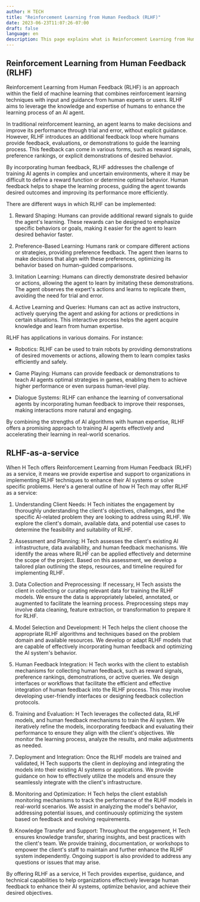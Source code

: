 ```yaml
---
author: H TECH
title: "Reinforcement Learning from Human Feedback (RLHF)"
date: 2023-06-23T11:07:26-07:00
draft: false
language: en
description: This page explains what is Reinforcement Learning from Human Feedback and how H Tech helps a client in this area
---
```


## Reinforcement Learning from Human Feedback (RLHF) ##

Reinforcement Learning from Human Feedback (RLHF) is an approach within the field of machine learning that combines reinforcement learning techniques with input and guidance from human experts or users. RLHF aims to leverage the knowledge and expertise of humans to enhance the learning process of an AI agent.

In traditional reinforcement learning, an agent learns to make decisions and improve its performance through trial and error, without explicit guidance. However, RLHF introduces an additional feedback loop where humans provide feedback, evaluations, or demonstrations to guide the learning process. This feedback can come in various forms, such as reward signals, preference rankings, or explicit demonstrations of desired behavior.

By incorporating human feedback, RLHF addresses the challenge of training AI agents in complex and uncertain environments, where it may be difficult to define a reward function or determine optimal behavior. Human feedback helps to shape the learning process, guiding the agent towards desired outcomes and improving its performance more efficiently.

There are different ways in which RLHF can be implemented:

1. Reward Shaping: Humans can provide additional reward signals to guide the agent's learning. These rewards can be designed to emphasize specific behaviors or goals, making it easier for the agent to learn desired behavior faster.

2. Preference-Based Learning: Humans rank or compare different actions or strategies, providing preference feedback. The agent then learns to make decisions that align with these preferences, optimizing its behavior based on human-guided comparisons.

3. Imitation Learning: Humans can directly demonstrate desired behavior or actions, allowing the agent to learn by imitating these demonstrations. The agent observes the expert's actions and learns to replicate them, avoiding the need for trial and error.

4. Active Learning and Queries: Humans can act as active instructors, actively querying the agent and asking for actions or predictions in certain situations. This interactive process helps the agent acquire knowledge and learn from human expertise.

RLHF has applications in various domains. For instance:

- Robotics: RLHF can be used to train robots by providing demonstrations of desired movements or actions, allowing them to learn complex tasks efficiently and safely.

- Game Playing: Humans can provide feedback or demonstrations to teach AI agents optimal strategies in games, enabling them to achieve higher performance or even surpass human-level play.

- Dialogue Systems: RLHF can enhance the learning of conversational agents by incorporating human feedback to improve their responses, making interactions more natural and engaging.

By combining the strengths of AI algorithms with human expertise, RLHF offers a promising approach to training AI agents effectively and accelerating their learning in real-world scenarios.

## RLHF-as-a-service ##

When H Tech offers Reinforcement Learning from Human Feedback (RLHF) as a service, it means we provide expertise and support to organizations in implementing RLHF techniques to enhance their AI systems or solve specific problems. Here's a general outline of how H Tech may offer RLHF as a service:

1. Understanding Client Needs: H Tech initiates the engagement by thoroughly understanding the client's objectives, challenges, and the specific AI-related problem they are looking to address using RLHF. We explore the client's domain, available data, and potential use cases to determine the feasibility and suitability of RLHF.

2. Assessment and Planning: H Tech assesses the client's existing AI infrastructure, data availability, and human feedback mechanisms. We identify the areas where RLHF can be applied effectively and determine the scope of the project. Based on this assessment, we develop a tailored plan outlining the steps, resources, and timeline required for implementing RLHF.

3. Data Collection and Preprocessing: If necessary, H Tech assists the client in collecting or curating relevant data for training the RLHF models. We ensure the data is appropriately labeled, annotated, or augmented to facilitate the learning process. Preprocessing steps may involve data cleaning, feature extraction, or transformation to prepare it for RLHF.

4. Model Selection and Development: H Tech helps the client choose the appropriate RLHF algorithms and techniques based on the problem domain and available resources. We develop or adapt RLHF models that are capable of effectively incorporating human feedback and optimizing the AI system's behavior.

5. Human Feedback Integration: H Tech works with the client to establish mechanisms for collecting human feedback, such as reward signals, preference rankings, demonstrations, or active queries. We design interfaces or workflows that facilitate the efficient and effective integration of human feedback into the RLHF process. This may involve developing user-friendly interfaces or designing feedback collection protocols.

6. Training and Evaluation: H Tech leverages the collected data, RLHF models, and human feedback mechanisms to train the AI system. We iteratively refine the models, incorporating feedback and evaluating their performance to ensure they align with the client's objectives. We monitor the learning process, analyze the results, and make adjustments as needed.

7. Deployment and Integration: Once the RLHF models are trained and validated, H Tech supports the client in deploying and integrating the models into their existing AI systems or applications. We provide guidance on how to effectively utilize the models and ensure they seamlessly integrate with the client's infrastructure.

8. Monitoring and Optimization: H Tech helps the client establish monitoring mechanisms to track the performance of the RLHF models in real-world scenarios. We assist in analyzing the model's behavior, addressing potential issues, and continuously optimizing the system based on feedback and evolving requirements.

9. Knowledge Transfer and Support: Throughout the engagement, H Tech ensures knowledge transfer, sharing insights, and best practices with the client's team. We provide training, documentation, or workshops to empower the client's staff to maintain and further enhance the RLHF system independently. Ongoing support is also provided to address any questions or issues that may arise.

By offering RLHF as a service, H Tech provides expertise, guidance, and technical capabilities to help organizations effectively leverage human feedback to enhance their AI systems, optimize behavior, and achieve their desired objectives.